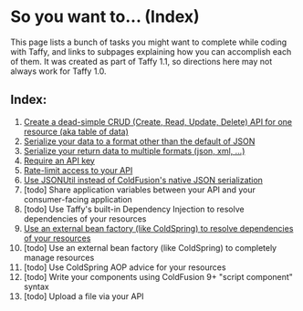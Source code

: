 # So you want to... (Index)

This page lists a bunch of tasks you might want to complete while coding with Taffy, and links to subpages explaining how you can accomplish each of them. It was created as part of Taffy 1.1, so directions here may not always work for Taffy 1.0.

## Index:

1. [Create a dead-simple CRUD (Create, Read, Update, Delete) API for one resource (aka table of data)][1]
1. [Serialize your data to a format other than the default of JSON][2]
1. [Serialize your return data to multiple formats (json, xml, ...)][3]
1. [Require an API key][4]
1. [Rate-limit access to your API][5]
1. [Use JSONUtil instead of ColdFusion's native JSON serialization][6]
1. [todo] Share application variables between your API and your consumer-facing application
1. [todo] Use Taffy's built-in Dependency Injection to resolve dependencies of your resources
1. [Use an external bean factory (like ColdSpring) to resolve dependencies of your resources][9]
1. [todo] Use an external bean factory (like ColdSpring) to completely manage resources
1. [todo] Use ColdSpring AOP advice for your resources
1. [todo] Write your components using ColdFusion 9+ "script component" syntax
1. [todo] Upload a file via your API

[1]: https://github.com/atuttle/Taffy/wiki/So-you-want-to:-Create-a-dead-simple-CRUD-API
[2]: https://github.com/atuttle/Taffy/wiki/So-you-want-to:-Serialize-data-to-a-different-data-type
[3]: https://github.com/atuttle/Taffy/wiki/So-you-want-to:-Support-returning-multiple-formats
[4]: https://github.com/atuttle/Taffy/wiki/So-you-want-to:-Require-an-API-Key
[5]: https://github.com/atuttle/Taffy/wiki/So-you-want-to:-Rate-Limit-access-to-your-API
[6]: https://github.com/atuttle/Taffy/wiki/So-you-want-to:-Use-JSONUtil-instead-of-Native-JSON-serialization

[9]:https://github.com/atuttle/Taffy/wiki/So-you-want-to:-Use-an-external-bean-factory-(like-ColdSpring)-to-resolve-dependencies-of-your-resources